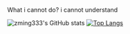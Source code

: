 What i cannot do?  i cannot understand



![zming333's GitHub stats](https://github-readme-stats.vercel.app/api?username=zming333&count_private=true&show_icons=true&bg_color=DEG,#FF8C00,Magenta)
[![Top Langs](https://github-readme-stats.vercel.app/api/top-langs/?username=zming333&layout=compact)](https://github.com/anuraghazra/github-readme-stats)
